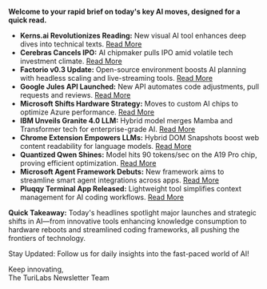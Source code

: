 **Welcome to your rapid brief on today's key AI moves, designed for a quick read.**

- **Kerns.ai Revolutionizes Reading:** New visual AI tool enhances deep dives into technical texts. [Read More](https://www.kerns.ai/)
- **Cerebras Cancels IPO:** AI chipmaker pulls IPO amid volatile tech investment climate. [Read More](https://www.cnbc.com/2025/10/03/cerebras-withdraws-ipo-ai.html)
- **Factorio v0.3 Update:** Open-source environment boosts AI planning with headless scaling and live-streaming tools. [Read More](https://jackhopkins.github.io/factorio-learning-environment/versions/0.3.0.html)
- **Google Jules API Launched:** New API automates code adjustments, pull requests and reviews. [Read More](https://jules.google/docs/changelog/)
- **Microsoft Shifts Hardware Strategy:** Moves to custom AI chips to optimize Azure performance. [Read More](https://www.cnbc.com/2025/10/01/microsoft-wants-to-mainly-use-its-own-ai-chips-in-the-future.html)
- **IBM Unveils Granite 4.0 LLM:** Hybrid model merges Mamba and Transformer tech for enterprise-grade AI. [Read More](https://venturebeat.com/ai/western-qwen-ibm-wows-with-granite-4-llm-launch-and-hybrid-mamba-transformer)
- **Chrome Extension Empowers LLMs:** Hybrid DOM Snapshots boost web content readability for language models. [Read More](https://substack.com/home/post/p-175204129)
- **Quantized Qwen Shines:** Model hits 90 tokens/sec on the A19 Pro chip, proving efficient optimization. [Read More](https://twitter.com/_jakubchmura/status/1974111839824064869)
- **Microsoft Agent Framework Debuts:** New framework aims to streamline smart agent integrations across apps. [Read More](https://azure.microsoft.com/en-us/blog/introducing-microsoft-agent-framework/)
- **Pluqqy Terminal App Released:** Lightweight tool simplifies context management for AI coding workflows. [Read More](https://github.com/pluqqy/pluqqy-terminal)

**Quick Takeaway:** Today's headlines spotlight major launches and strategic shifts in AI—from innovative tools enhancing knowledge consumption to hardware reboots and streamlined coding frameworks, all pushing the frontiers of technology.

Stay Updated: Follow us for daily insights into the fast-paced world of AI! 

Keep innovating,  
The TuriLabs Newsletter Team